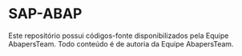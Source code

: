 # SAP-ABAP

Este repositório possui códigos-fonte disponibilizados pela Equipe AbapersTeam.
Todo conteúdo é de autoria da Equipe AbapersTeam.
